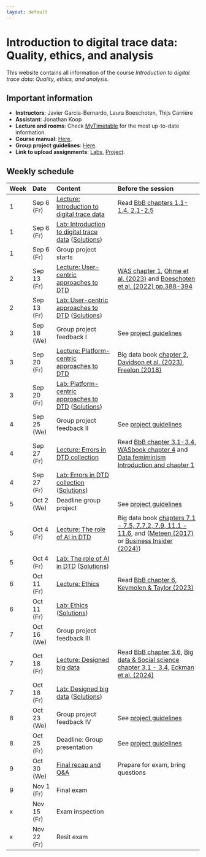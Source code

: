 ```yaml
---
layout: default
---
```


# Introduction to digital trace data: Quality, ethics, and analysis

This website contains all information of the course _Introduction to digital trace data: Quality, ethics, and analysis_.

## Important information

* **Instructors**: Javier Garcia-Bernardo, Laura Boeschoten, Thijs Carrière
* **Assistant**: Jonathan Koop
* **Lecture and rooms**: Check [MyTimetable](https://mytimetable.uu.nl/schedule/) for the most up-to-date information. 
* **Course manual**: [Here](./manual.html).
* **Group project guidelines**: [Here](./project.html).
* **Link to upload assignments**: [Labs](https://surfdrive.surf.nl/files/index.php/s/rUTjwWP2uPiRrBy), [Project](https://surfdrive.surf.nl/files/index.php/s/HgeNKHK8K9JS4jW).



## Weekly schedule

| Week | Date                   | Content                                     | Before the session   | 
|:-----|:-----------------------|:--------------------------------------------|:---------------------|
| 1    | Sep 6 (Fr)             | [Lecture: Introduction to digital trace data](https://github.com/digitalTraceData/digitalTraceData.github.io/raw/main/materials/lecture1_dtd.pdf) | Read [BbB chapters 1.1-1.4, 2.1-2.5](https://www.bitbybitbook.com/en/1st-ed/preface/) | 
| 1    | Sep 6 (Fr)             | [Lab: Introduction to digital trace data](https://colab.research.google.com/github/digitalTraceData/digitalTraceData.github.io/blob/main/materials/lab1/lab1.ipynb)  ([Solutions](https://colab.research.google.com/github/digitalTraceData/digitalTraceData.github.io/blob/main/materials/lab1/lab1_solutions.ipynb))   |   | 
| 1    | Sep 6 (Fr)             | Group project starts                        |   | 
| 2    | Sep 13 (Fr)            | [Lecture: User-centric approaches to DTD](https://github.com/digitalTraceData/digitalTraceData.github.io/raw/main/materials/lecture2_dtd.pdf)     | [WAS chapter 1](https://bookdown.org/wasbook_feedback/was/Intro1.html#Intro1), [Ohme et al. (2023)](https://www.tandfonline.com/doi/full/10.1080/19312458.2023.2181319) and [Boeschoten et al. (2022) pp.388-394](https://www.aup-online.com/content/journals/10.5117/CCR2022.2.002.BOES)   | 
| 2    | Sep 13 (Fr)            | [Lab: User-centric approaches to DTD](https://colab.research.google.com/github/digitalTraceData/digitalTraceData.github.io/blob/main/materials/lab2/lab2.ipynb)  ([Solutions](https://colab.research.google.com/github/digitalTraceData/digitalTraceData.github.io/blob/main/materials/lab2/lab2_solutions.ipynb))       |   | 
| 3    | Sep 18 (We)            | Group project feedback I                    | See [project guidelines](project.html)  | 
| 3    | Sep 20 (Fr)            | [Lecture: Platform-centric approaches to DTD](https://github.com/digitalTraceData/digitalTraceData.github.io/raw/main/materials/lecture3_dtd.pdf) | Big data book [chapter 2](https://textbook.coleridgeinitiative.org/chap-web.html), [Davidson et al. (2023)](https://www.nature.com/articles/s41562-023-01750-2), [Freelon (2018)](https://www.tandfonline.com/doi/full/10.1080/10584609.2018.1477506?scroll=top&needAccess=true) | 
| 3    | Sep 20 (Fr)            | [Lab: Platform-centric approaches to DTD](https://colab.research.google.com/github/digitalTraceData/digitalTraceData.github.io/blob/main/materials/lab3/lab3.ipynb)  ([Solutions](https://colab.research.google.com/github/digitalTraceData/digitalTraceData.github.io/blob/main/materials/lab3/lab3_solutions.ipynb))    |   | 
| 4    | Sep 25 (We)            | Group project feedback II                   | See [project guidelines](project.html)  | 
| 4    | Sep 27 (Fr)            | [Lecture: Errors in DTD collection](https://github.com/digitalTraceData/digitalTraceData.github.io/raw/main/materials/lecture4_dtd.pdf)           | Read [BbB chapter 3.1-3.4](https://www.bitbybitbook.com/en/1st-ed/preface/), [WASbook chapter 4](https://bookdown.org/wasbook_feedback/was/CoverageSampling4.html#CoverageSampling4) and [Data femiminism Introduction and chapter 1](https://data-feminism.mitpress.mit.edu/)
| 4    | Sep 27 (Fr)            | [Lab: Errors in DTD collection](https://colab.research.google.com/github/digitalTraceData/digitalTraceData.github.io/blob/main/materials/lab4/lab4.ipynb) ([Solutions](https://colab.research.google.com/github/digitalTraceData/digitalTraceData.github.io/blob/main/materials/lab4/lab4_solutions.ipynb))              |   | 
| 5    | Oct 2 (We)             | Deadline group project                      | See [project guidelines](project.html)  |  
| 5    | Oct 4 (Fr)             | [Lecture: The role of AI in DTD](https://github.com/digitalTraceData/digitalTraceData.github.io/raw/main/materials/lecture5_dtd.pdf)              | Big data book [chapters 7.1 - 7.5, 7.7.2, 7.9, 11.1 - 11.6](https://textbook.coleridgeinitiative.org), and ([Meteen (2017)](https://lawcat.berkeley.edu/record/1128456/files/fulltext.pdf) or [Business Insider (2024)](https://www.removepaywall.com/search?url=https://www.businessinsider.com/ai-crime-tool-cybercheck-founder-adam-mosher-investigation-2024-8))   | 
| 5    | Oct 4 (Fr)             | [Lab: The role of AI in DTD](https://colab.research.google.com/github/digitalTraceData/digitalTraceData.github.io/blob/main/materials/lab5/lab5.ipynb) ([Solutions](https://colab.research.google.com/github/digitalTraceData/digitalTraceData.github.io/blob/main/materials/lab5/lab5_solutions.ipynb))                                  |   |                  
| 6    | Oct 11 (Fr)            | [Lecture: Ethics](https://github.com/digitalTraceData/digitalTraceData.github.io/raw/main/materials/lecture6_dtd.pdf)                            | Read [BbB chapter 6](https://www.bitbybitbook.com/en/1st-ed/preface/), [Keymolen & Taylor (2023)](https://link.springer.com/chapter/10.1007/978-3-031-19554-9_20)  | 
| 6    | Oct 11 (Fr)            | [Lab: Ethics](https://colab.research.google.com/github/digitalTraceData/digitalTraceData.github.io/blob/main/materials/lab6/lab6.ipynb) ([Solutions](https://colab.research.google.com/github/digitalTraceData/digitalTraceData.github.io/blob/main/materials/lab6/lab6_solutions.ipynb))                                  |   | 
| 7    | Oct 16 (We)            | Group project feedback III                   |   | 
| 7    | Oct 18 (Fr)            | [Lecture: Designed big data](https://github.com/digitalTraceData/digitalTraceData.github.io/raw/main/materials/lecture7_dtd.pdf)                 | Read [BbB chapter 3.6](https://www.bitbybitbook.com/en/1st-ed/preface/), [Big data & Social science chapter 3.1 - 3.4](https://textbook.coleridgeinitiative.org/), [Eckman et al. (2024)](https://arxiv.org/pdf/2403.01208)  | 
| 7    | Oct 18 (Fr)            | [Lab: Designed big data](https://colab.research.google.com/github/digitalTraceData/digitalTraceData.github.io/blob/main/materials/lab7/lab7.ipynb)  ([Solutions](https://colab.research.google.com/github/digitalTraceData/digitalTraceData.github.io/blob/main/materials/lab7/lab7_solutions.ipynb))                     |   | 
| 8    | Oct 23 (We)            | Group project feedback IV                   | See [project guidelines](project.html)  | 
| 8    | Oct 25 (Fr)            | Deadline: Group presentation                | See [project guidelines](project.html)  | 
| 9    | Oct 30 (We)            | [Final recap and Q&A](https://github.com/digitalTraceData/digitalTraceData.github.io/raw/main/materials/lecture8_dtd.pdf)                          | Prepare for exam, bring questions | 
| 9    | Nov 1 (Fr)             | Final exam                                  |  | 
| x    | Nov 15 (Fr)            | Exam inspection                             |  | 
| x    | Nov 22 (Fr)            | Resit exam                                  |  | 


<!-- ```js
// Javascript code with syntax highlighting.
var fun = function lang(l) {
  dateformat.i18n = require('./lang/' + l)
  return true;
} 
```-->